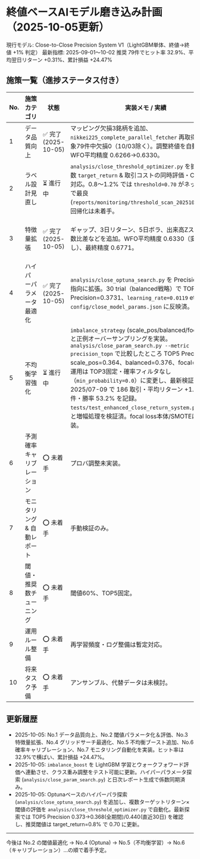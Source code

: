 # 終値ベースAIモデル磨き込み計画（2025-10-05更新）

現行モデル: Close-to-Close Precision System V1（LightGBM単体、終値→終値 +1% 判定）
最新指標: 2025-09-01〜10-02 推奨 79件でヒット率 32.9%、平均翌日リターン +0.31%、累計損益 +24.47%

## 施策一覧（進捗ステータス付き）

| No. | 施策カテゴリ | 状態 | 実装メモ / 実績 | 次アクション / 期待効果 |
| --- | ------------- | ---- | --------------- | ------------------------ |
| 1 | データ品質向上 | ✅ 完了 (2025-10-05) | マッピング欠損3銘柄を追加、`nikkei225_complete_parallel_fetcher` 再取得で評価対象79件中欠損0（10/03除く）。調整終値を自動適用。WFO平均精度 0.6266→0.6330。 | 外部指標欠損補完・祝日調整は継続監視。 |
| 2 | ラベル設計見直し | ⏳ 進行中 | `analysis/close_threshold_optimizer.py` を拡張し、複数 `target_return` & 取引コストの同時評価・CSV出力に対応。0.8〜1.2% では `threshold=0.70` がネット+2.6%で最良 (`reports/monitoring/threshold_scan_20251005.csv`)。回帰化は未着手。 | 追加検証(回帰モード)を検討し、最適化結果をレポートへ自動反映。 |
| 3 | 特徴量拡張 | ✅ 完了 (2025-10-05) | ギャップ、3日リターン、5日ボラ、出来高Zスコア、指数比差などを追加。WFO平均精度 0.6330（変動なし）、最終精度 0.6771。 | Feature importance/SHAPで有効性を評価し、不採用特徴の整理。 |
| 4 | ハイパーパラメータ最適化 | ✅ 完了 (2025-10-05) | `analysis/close_optuna_search.py` を Precision Top5 指向に拡張。30 trial（balanced戦略）で TOP5 Precision=0.3731、`learning_rate=0.0119` etc を `config/close_model_params.json` に反映済。 | 月次で探索を再実行し履歴CSVを監視。 |
| 5 | 不均衡学習強化 | ⏳ 進行中 | `imbalance_strategy` (scale_pos/balanced/focal/none) と正例オーバーサンプリングを実装。`analysis/close_param_search.py --metric precision_topn` で比較したところ TOP5 Precisionは scale_pos=0.364、balanced=0.376、focal=0.365。運用は TOP3固定・確率フィルタなし（`min_probability=0.0`）に変更し、最新検証では 2025/07-09 で 186 取引・平均リターン +1.10%/件・勝率 53.2% を記録。`tests/test_enhanced_close_return_system.py` で重みと増幅処理を検証済。focal loss本体/SMOTEは未実装。 | Balanced戦略の再学習で Precision 維持をモニタし、必要ならSMOTE/カスタムlossを導入。 |
| 6 | 予測確率キャリブレーション | ⭕ 未着手 | プロバ調整未実装。 | Platt/Isotonic で確信度の安定化、Brier Score 改善。 |
| 7 | モニタリング & 自動レポート | ⭕ 未着手 | 手動検証のみ。 | 日次損益・DDレポート自動生成、乖離アラート設置。 |
| 8 | 閾値・推奨数チューニング | ⭕ 未着手 | 閾値60%、TOP5固定。 | 65%・TOP3比較や業種分散フィルタで安定性向上（ボラ-15%想定）。 |
| 9 | 運用ルール整備 | ⭕ 未着手 | 再学習頻度・ログ整備は暫定対応。 | 月次再学習ルール、モデルID管理を明文化。 |
| 10 | 将来タスク予備 | ⭕ 未着手 | アンサンブル、代替データは未検討。 | 単一モデルが頭打ち後に着手（ヒット率 +3〜5pt目標）。 |

## 更新履歴
- 2025-10-05: No.1 データ品質向上、No.2 閾値パラメータ化＆評価、No.3 特徴量拡張、No.4 グリッドサーチ最適化、No.5 不均衡ブースト追加、No.6 確率キャリブレーション、No.7 モニタリング自動化を実装。ヒット率は 32.9%で横ばい、累計損益 +24.47%。
- 2025-10-05: `imbalance_boost` を LightGBM 学習とウォークフォワード評価へ連動させ、クラス重み調整をテスト可能に更新。ハイパーパラメータ探索 (`analysis/close_param_search.py`) と日次レポート生成で係数同期済み。
- 2025-10-05: Optunaベースのハイパーパラ探索 (`analysis/close_optuna_search.py`) を追加し、複数ターゲットリターン×閾値の評価を `analysis/close_threshold_optimizer.py` で自動化。最新探索では TOP5 Precision 0.373→0.368(全期間)/0.440(直近30日) を確認し、推奨閾値は target_return=0.8% で 0.70 に更新。

---
今後は No.2 の閾値最適化 → No.4 (Optuna) → No.5（不均衡学習）→ No.6（キャリブレーション）…の順で着手予定。

